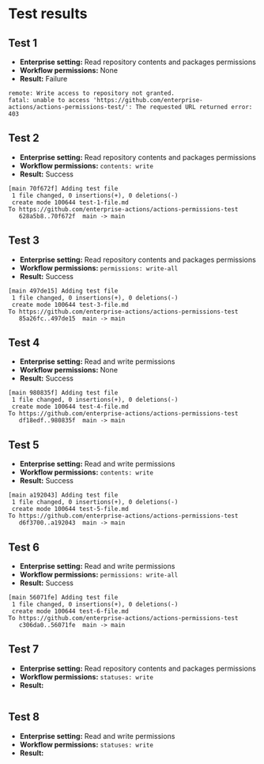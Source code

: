 # Test results

## Test 1

- **Enterprise setting:** Read repository contents and packages permissions
- **Workflow permissions:** None
- **Result:** Failure

```plain
remote: Write access to repository not granted.
fatal: unable to access 'https://github.com/enterprise-actions/actions-permissions-test/': The requested URL returned error: 403
```

## Test 2

- **Enterprise setting:** Read repository contents and packages permissions
- **Workflow permissions:** `contents: write`
- **Result:** Success

```plain
[main 70f672f] Adding test file
 1 file changed, 0 insertions(+), 0 deletions(-)
 create mode 100644 test-1-file.md
To https://github.com/enterprise-actions/actions-permissions-test
   628a5b8..70f672f  main -> main
```

## Test 3

- **Enterprise setting:** Read repository contents and packages permissions
- **Workflow permissions:** `permissions: write-all`
- **Result:** Success

```plain
[main 497de15] Adding test file
 1 file changed, 0 insertions(+), 0 deletions(-)
 create mode 100644 test-3-file.md
To https://github.com/enterprise-actions/actions-permissions-test
   85a26fc..497de15  main -> main
```

## Test 4

- **Enterprise setting:** Read and write permissions
- **Workflow permissions:** None
- **Result:** Success

```plain
[main 980835f] Adding test file
 1 file changed, 0 insertions(+), 0 deletions(-)
 create mode 100644 test-4-file.md
To https://github.com/enterprise-actions/actions-permissions-test
   df18edf..980835f  main -> main
```

## Test 5

- **Enterprise setting:** Read and write permissions
- **Workflow permissions:** `contents: write`
- **Result:** Success

```plain
[main a192043] Adding test file
 1 file changed, 0 insertions(+), 0 deletions(-)
 create mode 100644 test-5-file.md
To https://github.com/enterprise-actions/actions-permissions-test
   d6f3700..a192043  main -> main
```

## Test 6

- **Enterprise setting:** Read and write permissions
- **Workflow permissions:** `permissions: write-all`
- **Result:** Success

```plain
[main 56071fe] Adding test file
 1 file changed, 0 insertions(+), 0 deletions(-)
 create mode 100644 test-6-file.md
To https://github.com/enterprise-actions/actions-permissions-test
   c306da0..56071fe  main -> main
```

## Test 7

- **Enterprise setting:** Read repository contents and packages permissions
- **Workflow permissions:** `statuses: write`
- **Result:**

```plain

```

## Test 8

- **Enterprise setting:** Read and write permissions
- **Workflow permissions:** `statuses: write`
- **Result:**

```plain

```
